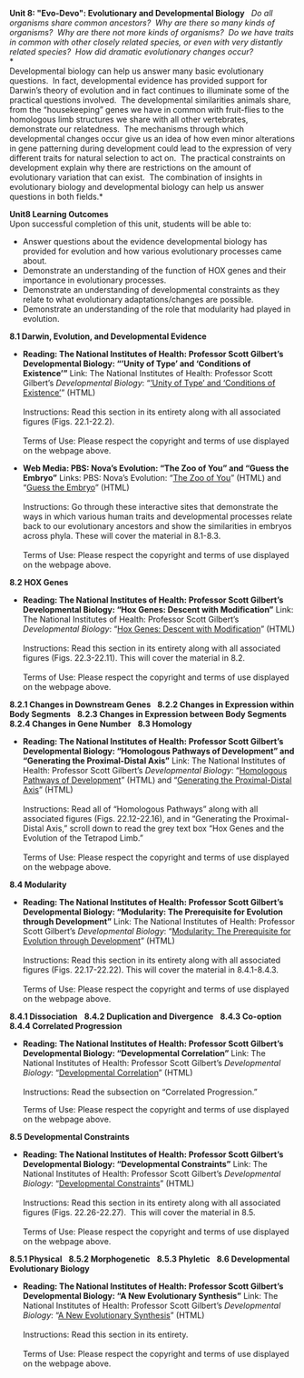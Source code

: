 **Unit 8: "Evo-Devo": Evolutionary and Developmental Biology** <span
id="8"></span> 
*Do all organisms share common ancestors?  Why are there so many kinds
of organisms?  Why are there not more kinds of organisms?  Do we have
traits in common with other closely related species, or even with very
distantly related species?  How did dramatic evolutionary changes
occur?*  
 *            
 Developmental biology can help us answer many basic evolutionary
questions.  In fact, developmental evidence has provided support for
Darwin’s theory of evolution and in fact continues to illuminate some of
the practical questions involved.  The developmental similarities
animals share, from the “housekeeping” genes we have in common with
fruit-flies to the homologous limb structures we share with all other
vertebrates, demonstrate our relatedness.  The mechanisms through which
developmental changes occur give us an idea of how even minor
alterations in gene patterning during development could lead to the
expression of very different traits for natural selection to act on. 
The practical constraints on development explain why there are
restrictions on the amount of evolutionary variation that can exist. 
The combination of insights in evolutionary biology and developmental
biology can help us answer questions in both fields.*

**Unit8 Learning Outcomes**  
Upon successful completion of this unit, students will be able to:

-   Answer questions about the evidence developmental biology has
    provided for evolution and how various evolutionary processes came
    about.
-   Demonstrate an understanding of the function of HOX genes and their
    importance in evolutionary processes.
-   Demonstrate an understanding of developmental constraints as they
    relate to what evolutionary adaptations/changes are possible.
-   Demonstrate an understanding of the role that modularity had played
    in evolution.

**8.1 Darwin, Evolution, and Developmental Evidence** <span
id="8.1"></span> 
-   **Reading: The National Institutes of Health: Professor Scott
    Gilbert’s Developmental Biology: “’Unity of Type’ and ‘Conditions of
    Existence’”**
    Link: The National Institutes of Health: Professor Scott Gilbert’s
    *Developmental Biology*: “[’Unity of Type’ and ‘Conditions of
    Existence’](http://www.ncbi.nlm.nih.gov/bookshelf/br.fcgi?book=dbio&part=A5402)”
    (HTML)  
        
     Instructions: Read this section in its entirety along with all
    associated figures (Figs. 22.1-22.2).  
        
     Terms of Use: Please respect the copyright and terms of use
    displayed on the webpage above.

-   **Web Media: PBS: Nova’s Evolution: “The Zoo of You” and “Guess the
    Embryo”**
    Links: PBS: Nova’s Evolution: “[The Zoo of
    You](http://www.pbs.org/wgbh/nova/evolution/zoo-you.html)” (HTML)
    and “[Guess the
    Embryo](http://www.pbs.org/wgbh/nova/evolution/guess-embryo.html)”
    (HTML)  
        
     Instructions: Go through these interactive sites that demonstrate
    the ways in which various human traits and developmental processes
    relate back to our evolutionary ancestors and show the similarities
    in embryos across phyla. These will cover the material in 8.1-8.3.  
        
     Terms of Use: Please respect the copyright and terms of use
    displayed on the webpage above.

**8.2 HOX Genes** <span id="8.2"></span> 
-   **Reading: The National Institutes of Health: Professor Scott
    Gilbert’s Developmental Biology: “Hox Genes: Descent with
    Modification”**
    Link: The National Institutes of Health: Professor Scott Gilbert’s
    *Developmental Biology*: “[Hox Genes: Descent with
    Modification](http://www.ncbi.nlm.nih.gov/bookshelf/br.fcgi?book=dbio&part=A5413)”
    (HTML)  
        
     Instructions: Read this section in its entirety along with all
    associated figures (Figs. 22.3-22.11). This will cover the material
    in 8.2.  
        
     Terms of Use: Please respect the copyright and terms of use
    displayed on the webpage above.

**8.2.1 Changes in Downstream Genes** <span id="8.2.1"></span> 
**8.2.2 Changes in Expression within Body Segments** <span
id="8.2.2"></span> 
**8.2.3 Changes in Expression between Body Segments** <span
id="8.2.3"></span> 
**8.2.4 Changes in Gene Number** <span id="8.2.4"></span> 
**8.3 Homology** <span id="8.3"></span> 
-   **Reading: The National Institutes of Health: Professor Scott
    Gilbert’s Developmental Biology: “Homologous Pathways of
    Development” and “Generating the Proximal-Distal Axis”**
    Link: The National Institutes of Health: Professor Scott Gilbert’s
    *Developmental Biology*: “[Homologous Pathways of
    Development](http://www.ncbi.nlm.nih.gov/bookshelf/br.fcgi?book=dbio&part=A5439)”
    (HTML) and “[Generating the Proximal-Distal
    Axis](http://www.ncbi.nlm.nih.gov/bookshelf/br.fcgi?book=dbio&part=A3941#A3954)”
    (HTML)  
        
     Instructions: Read all of “Homologous Pathways” along with all
    associated figures (Figs. 22.12-22.16), and in “Generating the
    Proximal-Distal Axis,” scroll down to read the grey text box “Hox
    Genes and the Evolution of the Tetrapod Limb.”  
        
     Terms of Use: Please respect the copyright and terms of use
    displayed on the webpage above.

**8.4 Modularity** <span id="8.4"></span> 
-   **Reading: The National Institutes of Health: Professor Scott
    Gilbert’s Developmental Biology: “Modularity: The Prerequisite for
    Evolution through Development”**
    Link: The National Institutes of Health: Professor Scott Gilbert’s
    *Developmental Biology*: “[Modularity: The Prerequisite for
    Evolution through
    Development](http://www.ncbi.nlm.nih.gov/bookshelf/br.fcgi?book=dbio&part=A5447)”
    (HTML)  
        
     Instructions: Read this section in its entirety along with all
    associated figures (Figs. 22.17-22.22). This will cover the material
    in 8.4.1-8.4.3.  
        
     Terms of Use: Please respect the copyright and terms of use
    displayed on the webpage above.

**8.4.1 Dissociation** <span id="8.4.1"></span> 
**8.4.2 Duplication and Divergence** <span id="8.4.2"></span> 
**8.4.3 Co-option** <span id="8.4.3"></span> 
**8.4.4 Correlated Progression** <span id="8.4.4"></span> 
-   **Reading: The National Institutes of Health: Professor Scott
    Gilbert’s Developmental Biology: “Developmental Correlation”**
    Link: The National Institutes of Health: Professor Scott Gilbert’s
    *Developmental Biology*: “[Developmental
    Correlation](http://www.ncbi.nlm.nih.gov/bookshelf/br.fcgi?book=dbio&part=A5458#A5459)”
    (HTML)  
        
     Instructions: Read the subsection on “Correlated Progression.”  
      
     Terms of Use: Please respect the copyright and terms of use
    displayed on the webpage above.

**8.5 Developmental Constraints** <span id="8.5"></span> 
-   **Reading: The National Institutes of Health: Professor Scott
    Gilbert’s Developmental Biology: “Developmental Constraints”**
    Link: The National Institutes of Health: Professor Scott Gilbert’s
    *Developmental Biology*: “[Developmental
    Constraints](http://www.ncbi.nlm.nih.gov/bookshelf/br.fcgi?book=dbio&part=A5466)”
    (HTML)  
        
     Instructions: Read this section in its entirety along with all
    associated figures (Figs. 22.26-22.27).  This will cover the
    material in 8.5.  
        
     Terms of Use: Please respect the copyright and terms of use
    displayed on the webpage above.

**8.5.1 Physical** <span id="8.5.1"></span> 
**8.5.2 Morphogenetic** <span id="8.5.2"></span> 
**8.5.3 Phyletic** <span id="8.5.3"></span> 
**8.6 Developmental Evolutionary Biology** <span id="8.6"></span> 
-   **Reading: The National Institutes of Health: Professor Scott
    Gilbert’s Developmental Biology: “A New Evolutionary Synthesis”**
    Link: The National Institutes of Health: Professor Scott Gilbert’s
    *Developmental Biology*: “[A New Evolutionary
    Synthesis](http://www.ncbi.nlm.nih.gov/bookshelf/br.fcgi?book=dbio&part=A5475)”
    (HTML)  
        
     Instructions: Read this section in its entirety.  
        
     Terms of Use: Please respect the copyright and terms of use
    displayed on the webpage above.


